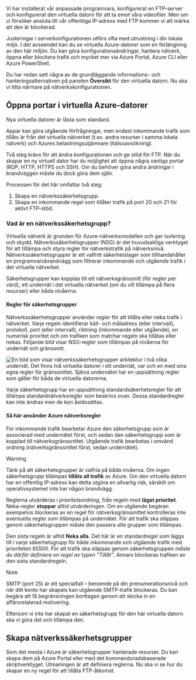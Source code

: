 Vi har installerat vår anpassade programvara, konfigurerat en FTP-server och konfigurerat den virtuella datorn för att ta emot våra videofiler. Men om vi försöker ansluta till vår offentliga IP-adress med FTP kommer vi att märka att den är blockerad. 

Justeringar i serverkonfigurationen utförs ofta med utrustning i din lokala miljö. I det avseendet kan du se virtuella Azure-datorer som en förlängning av den här miljön. Du kan göra konfigurationsändringar, hantera nätverk, öppna eller blockera trafik och mycket mer via Azure Portal, Azure CLI eller Azure PowerShell.

Du har redan sett några av de grundläggande informations- och hanteringsalternativen på panelen **Översikt** för den virtuella datorn. Nu ska vi titta närmare på nätverkskonfigurationen.

## <a name="opening-ports-in-azure-vms"></a>Öppna portar i virtuella Azure-datorer

Nya virtuella datorer är låsta som standard. 

Appar kan göra utgående förfrågningar, men endast inkommande trafik som tillåts är från det virtuella nätverket (t.ex. andra resurser i samma lokala nätverk) och Azures belastningsutjämnare (hälsoavsökning).

Två steg krävs för att ändra konfigurationen och ge stöd för FTP. När du skapar en ny virtuell dator har du möjlighet att öppna några vanliga portar (RDP, HTTP, HTTPS och SSH). Om du behöver göra andra ändringar i brandväggen måste du dock göra dem själv.

Processen för det här omfattar två steg:

1. Skapa en nätverkssäkerhetsgrupp.
2. Skapa en inkommande regel som tillåter trafik på port 20 och 21 för aktivt FTP-stöd.

### <a name="what-is-a-network-security-group"></a>Vad är en nätverkssäkerhetsgrupp?

Virtuella nätverk är grunden för Azure-nätverksmodellen och ger isolering och skydd. Nätverkssäkerhetsgrupper (NSG) är det huvudsakliga verktyget för att tillämpa och styra regler för nätverkstrafik på nätverksnivå. Nätverkssäkerhetsgrupper är ett valfritt säkerhetslager som tillhandahåller en programvarubrandvägg som filtrerar inkommande och utgående trafik i det virtuella nätverket. 

Säkerhetsgrupper kan kopplas till ett nätverksgränssnitt (för regler per värd), ett undernät i det virtuella nätverket (om du vill tillämpa på flera resurser) eller båda nivåerna. 

#### <a name="security-group-rules"></a>Regler för säkerhetsgrupper

Nätverkssäkerhetsgrupper använder _regler_ för att tillåta eller neka trafik i nätverket. Varje regeln identifierar käll- och måladress (eller intervall), protokoll, port (eller intervall), riktning (inkommande eller utgående), en numerisk prioritet och om trafiken som matchar regeln ska tillåtas eller nekas. Följande bild visar NSG-regler som tillämpas på nivåerna för undernät och gränssnitt.

![En bild som visar nätverkssäkerhetsgrupper arkitektur i två olika undernät. Det finns två virtuella datorer i ett undernät, var och en med sina egna regler för gränssnittet.  Själva undernätet har en uppsättning regler som gäller för båda de virtuella datorerna.](../media/7-nsg-rules.png)

Varje säkerhetsgrupp har en uppsättning standardsäkerhetsregler för att tillämpa standardnätverksregler som beskrivs ovan. Dessa standardregler kan inte ändras men de _kan_ åsidosättas.

#### <a name="how-azure-uses-network-rules"></a>Så här använder Azure nätverksregler

För inkommande trafik bearbetar Azure den säkerhetsgrupp som är associerad med undernätet först, och sedan den säkerhetsgrupp som är kopplad till nätverksgränssnittet. Utgående trafik bearbetas i omvänd ordning (nätverksgränssnittet först, sedan undernätet).

> [!WARNING]
> Tänk på att säkerhetsgrupper är valfria på båda nivåerna. Om ingen säkerhetsgrupp tillämpas **tillåts all trafik** av Azure. Om den virtuella datorn har en offentlig IP-adress kan detta utgöra en allvarlig risk, särskilt om operativsystemet inte har någon brandvägg.

Reglerna utvärderas i _prioritetsordning_, från regeln med **lägst prioritet**. Neka-regler **stoppar** alltid utvärderingen. Om en utgående begäran exempelvis blockeras av en regel för nätverksgränssnittet kontrolleras inte eventuella regler som tillämpas på undernätet. För att trafik ska släppas genom säkerhetsgruppen måste den passera _alla_ grupper som tillämpas.

Den sista regeln är alltid **Neka alla**. Det här är en standardregel som läggs till i varje säkerhetsgrupp för både inkommande och utgående trafik med prioriteten 65500. För att trafik ska släppas genom säkerhetsgruppen _måste du därför definiera en regel av typen ”Tillåt”_. Annars blockeras trafiken av den sista standardregeln.

> [!NOTE]
> SMTP (port 25) är ett specialfall – beroende på din prenumerationsnivå och när ditt konto har skapats kan utgående SMTP-trafik blockeras. Du kan begära att få begränsningen borttagen genom att skicka in en affärsrelaterad motivering.

Eftersom vi inte har skapat en säkerhetsgrupp för den här virtuella datorn ska vi göra det och tillämpa den.

## <a name="creating-network-security-groups"></a>Skapa nätverkssäkerhetsgrupper

Som det mesta i Azure är säkerhetsgrupper hanterade resurser. Du kan skapa dem på Azure Portal eller med det kommandoradsbaserade skriptverktyget. Utmaningen är att definiera reglerna. Nu ska vi se hur du skapar en ny regel för att tillåta FTP-åtkomst.